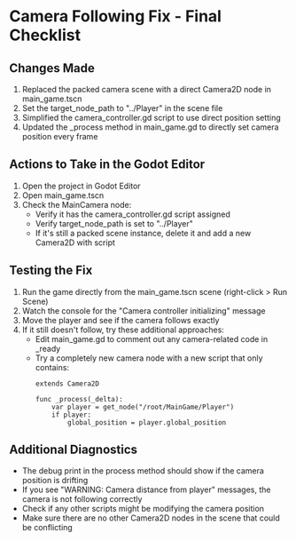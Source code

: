 # Camera Following Fix - Final Checklist

## Changes Made
1. Replaced the packed camera scene with a direct Camera2D node in main_game.tscn
2. Set the target_node_path to "../Player" in the scene file
3. Simplified the camera_controller.gd script to use direct position setting
4. Updated the _process method in main_game.gd to directly set camera position every frame

## Actions to Take in the Godot Editor
1. Open the project in Godot Editor
2. Open main_game.tscn
3. Check the MainCamera node:
   - Verify it has the camera_controller.gd script assigned
   - Verify target_node_path is set to "../Player"
   - If it's still a packed scene instance, delete it and add a new Camera2D with script

## Testing the Fix
1. Run the game directly from the main_game.tscn scene (right-click > Run Scene)
2. Watch the console for the "Camera controller initializing" message
3. Move the player and see if the camera follows exactly
4. If it still doesn't follow, try these additional approaches:
   - Edit main_game.gd to comment out any camera-related code in _ready
   - Try a completely new camera node with a new script that only contains:
     ```gdscript
     extends Camera2D
     
     func _process(_delta):
         var player = get_node("/root/MainGame/Player")
         if player:
             global_position = player.global_position
     ```

## Additional Diagnostics
- The debug print in the process method should show if the camera position is drifting
- If you see "WARNING: Camera distance from player" messages, the camera is not following correctly
- Check if any other scripts might be modifying the camera position
- Make sure there are no other Camera2D nodes in the scene that could be conflicting 